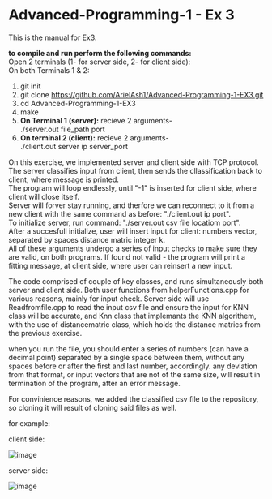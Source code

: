 # Advanced-Programming-1 - Ex 3
This is the manual for Ex3.

**to compile and run perform the following commands:**  
Open 2 terminals (1- for server side, 2- for client side):  
On both Terminals 1 & 2:
1. git init  
2. git clone https://github.com/ArielAsh1/Advanced-Programming-1-EX3.git  
3. cd Advanced-Programming-1-EX3  
4. make  
5. **On Terminal 1 (server):** recieve 2 arguments-   
./server.out file_path port  
6. **On terminal 2 (client):** recieve 2 arguments-   
./client.out server ip server_port  

On this exercise, we implemented server and client side with TCP protocol.  
The server classifies input from client, then sends the cllassification back to client, where message is printed.    
The program will loop endlessly, until "-1" is inserted for client side, where client will close itself.  
Server will forver stay running, and therfore we can reconnect to it from a new client with the same command as before: "./client.out ip port".  
To initialize server, run command: "./server.out csv file locatiom port".  
After a succesfull initialize, user will insert input for client: numbers vector, separated by spaces distance matric integer k.  
All of these arguments undergo a series of input checks to make sure they are valid, on both programs.
If found not valid - the program will print a fitting message, at client side, where user can reinsert a new input.  

The code comprised of couple of key classes, and runs simultaneously both server and client side. Both user functions from helperFunctions.cpp for various reasons, mainly for input check.
Server side will use  Readfromfile.cpp to read the input csv file and ensure the input for KNN class will be accurate,
and Knn class that implemants the KNN algorithem, with the use of distancematric class, which holds the distance matrics from the previous exercise.


when you run the file, you should enter a series of numbers (can have a decimal point) separated by a single space between them, without any spaces before or after the first and last number, accordingly.
any deviation from that format, or input vectors that are not of the same size, will result in termination of the program, after an error message.

For convinience reasons, we added the classified csv file to the repository, so cloning it will result of cloning said files as well.

for example:

client side:

![image](https://user-images.githubusercontent.com/101596419/210170486-bbf7fc3c-1eb0-4c99-8800-c1cc72be33b0.png)

server side:

![image](https://user-images.githubusercontent.com/101596419/210170406-0116c94f-90bb-4f86-9d43-76124c679b56.png)

